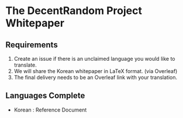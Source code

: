 # The DecentRandom Project Whitepaper

## Requirements

1. Create an issue if there is an unclaimed language you would like to translate.
2. We will share the Korean whitepaper in LaTeX format. (via Overleaf)
3. The final delivery needs to be an Overleaf link with your translation.

## Languages Complete

- Korean : Reference Document